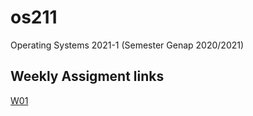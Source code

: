 # os211
Operating Systems 2021-1 (Semester Genap 2020/2021)

## Weekly Assigment links
[W01](https://adamyrayeuk.github.io/os211/W01/)
